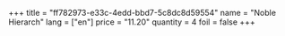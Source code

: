 +++
title = "ff782973-e33c-4edd-bbd7-5c8dc8d59554"
name = "Noble Hierarch"
lang = ["en"]
price = "11.20"
quantity = 4
foil = false
+++
